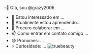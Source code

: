  -👋 Olá, sou @grazy2006
- 👀 Estou interessado em ...
- 🌱 Atualmente estou aprendendo...
- 💞️ Procuro colaborar em ...
- 📫 Como entrar em contato comigo ...
- 😄 Pronomes: ...
- ⚡ Curiosidade: ...
![truebeauty](https://github.com/grazy2006/grazy2006/assets/170421859/2b1f4ca7-4cff-4db7-ba5a-3d2d78089f9f)



